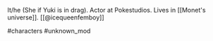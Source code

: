 It/he (She if Yuki is in drag). Actor at Pokestudios. Lives in [[Monet's universe]]. [[@icequeenfemboy]]

#characters #unknown_mod 